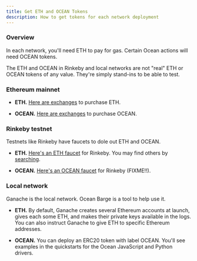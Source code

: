 ```yaml
---
title: Get ETH and OCEAN Tokens
description: How to get tokens for each network deployment
---
```


### Overview

In each network, you'll need ETH to pay for gas. Certain Ocean actions will need OCEAN tokens.

The ETH and OCEAN in Rinkeby and local networks are not "real" ETH or OCEAN tokens of any value. They're simply stand-ins to be able to test. 

### Ethereum mainnet

- **ETH.** [Here are exchanges](https://www.coingecko.com/en/coins/ethereum#markets) to purchase ETH. 

- **OCEAN.** [Here are exchanges](https://www.coingecko.com/en/coins/ocean-protocol#markets) to purchase OCEAN.


### Rinkeby testnet

Testnets like Rinkeby have faucets to dole out ETH and OCEAN.

- **ETH.** [Here's an ETH faucet](https://faucet.rinkeby.be/) for Rinkeby. You may find others by [searching](https://www.google.com/search?q=rinkeby+ether+faucet&oq=rinkeby+ether+faucet).

- **OCEAN.** [Here's an OCEAN faucet](fixme) for Rinkeby (FIXME!!).

### Local network

Ganache is the local network. Ocean Barge is a tool to help use it.

- **ETH.** By default, Ganache creates several Ethereum accounts at launch, gives each some ETH, and makes their private keys available in the logs. You can also instruct Ganache to give ETH to specific Ethereum addresses.

- **OCEAN.** You can deploy an ERC20 token with label OCEAN. You'll see examples in the quickstarts for the Ocean JavaScript and Python drivers.
